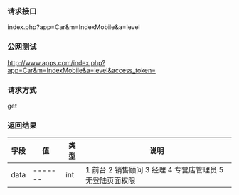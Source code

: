 ### **请求接口**
index.php?app=Car&m=IndexMobile&a=level

### **公网测试**
http://www.apps.com/index.php?app=Car&m=IndexMobile&a=level&access_token=

### **请求方式**
get

### **返回结果**
|字段        |值          |类型    |说明        |
| ---------  |--------    |-------- |--------  |
|data|-------   |int |1 前台 2 销售顾问 3 经理 4 专营店管理员 5 无登陆页面权限 |